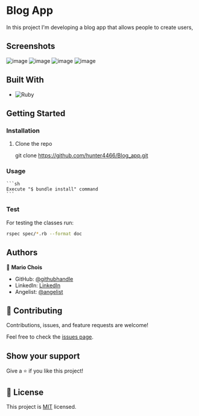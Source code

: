# Blog App

In this project I'm developing a blog app that allows people to create users, 

## Screenshots

![image](https://github.com/microverseinc/curriculum-rails/blob/main/blog-app/images/blog_root_users.png)
![image](https://github.com/microverseinc/curriculum-rails/blob/main/blog-app/images/blog_user_page.png)
![image](https://github.com/microverseinc/curriculum-rails/blob/main/blog-app/images/blog_user_all_posts.png)
![image](https://github.com/microverseinc/curriculum-rails/blob/main/blog-app/images/blog_single_post.png)

## Built With

- ![Ruby](https://img.shields.io/badge/Ruby-20232A?style=for-the-badge&logo=ruby&logoColor=61DAFB)

## Getting Started

### Installation

1. Clone the repo

   git clone https://github.com/hunter4466/Blog_app.git
  

### Usage

    ```sh
    Execute "$ bundle install" command
    ```

### Test

For testing the classes run:

   ```sh
   rspec spec/*.rb --format doc
   ```

## Authors

👤 **Mario Chois**

- GitHub: [@githubhandle](https://github.com/hunter4466/)
- LinkedIn: [LinkedIn](https://www.linkedin.com/in/mario-chois-5a13b6b6/)
- Angelist: [@angelist](https://angel.co/u/mario-chois)

## 🤝 Contributing

Contributions, issues, and feature requests are welcome!

Feel free to check the [issues page](https://github.com/hunter4466/Blog_app/issues).

## Show your support

Give a ⭐️ if you like this project!

## 📝 License

This project is [MIT](https://github.com/hunter4466/Blog_app/blob/development/LICENSE) licensed.

